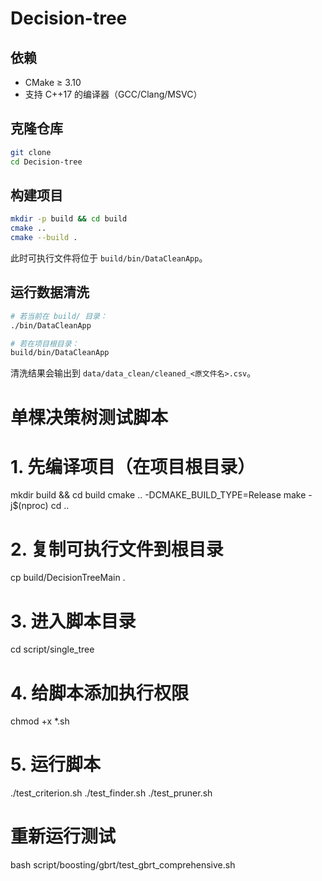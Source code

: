 # Decision-tree


## 依赖

* CMake ≥ 3.10
* 支持 C++17 的编译器（GCC/Clang/MSVC）

## 克隆仓库

```bash
git clone 
cd Decision-tree
```

## 构建项目

```bash
mkdir -p build && cd build
cmake ..
cmake --build .
```

此时可执行文件将位于 `build/bin/DataCleanApp`。

## 运行数据清洗

```bash
# 若当前在 build/ 目录：
./bin/DataCleanApp

# 若在项目根目录：
build/bin/DataCleanApp
```

清洗结果会输出到 `data/data_clean/cleaned_<原文件名>.csv`。

# 单棵决策树测试脚本
# 1. 先编译项目（在项目根目录）
mkdir build && cd build
cmake .. -DCMAKE_BUILD_TYPE=Release
make -j$(nproc)
cd ..

# 2. 复制可执行文件到根目录
cp build/DecisionTreeMain .

# 3. 进入脚本目录
cd script/single_tree

# 4. 给脚本添加执行权限
chmod +x *.sh

# 5. 运行脚本
./test_criterion.sh
./test_finder.sh
./test_pruner.sh

# 重新运行测试
bash script/boosting/gbrt/test_gbrt_comprehensive.sh